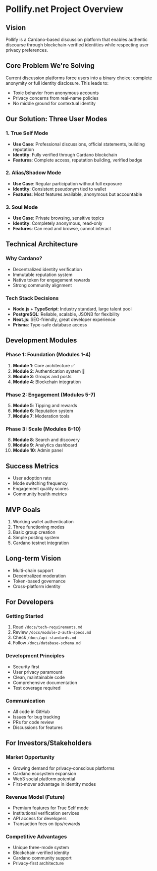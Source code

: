 # Pollify.net Project Overview

## Vision
Pollify is a Cardano-based discussion platform that enables authentic discourse through blockchain-verified identities while respecting user privacy preferences.

## Core Problem We're Solving
Current discussion platforms force users into a binary choice: complete anonymity or full identity disclosure. This leads to:
- Toxic behavior from anonymous accounts
- Privacy concerns from real-name policies
- No middle ground for contextual identity

## Our Solution: Three User Modes

### 1. True Self Mode
- **Use Case**: Professional discussions, official statements, building reputation
- **Identity**: Fully verified through Cardano blockchain
- **Features**: Complete access, reputation building, verified badge

### 2. Alias/Shadow Mode
- **Use Case**: Regular participation without full exposure
- **Identity**: Consistent pseudonym tied to wallet
- **Features**: Most features available, anonymous but accountable

### 3. Soul Mode
- **Use Case**: Private browsing, sensitive topics
- **Identity**: Completely anonymous, read-only
- **Features**: Can read and browse, cannot interact

## Technical Architecture

### Why Cardano?
- Decentralized identity verification
- Immutable reputation system
- Native token for engagement rewards
- Strong community alignment

### Tech Stack Decisions
- **Node.js + TypeScript**: Industry standard, large talent pool
- **PostgreSQL**: Reliable, scalable, JSONB for flexibility
- **Next.js**: SEO-friendly, great developer experience
- **Prisma**: Type-safe database access

## Development Modules

### Phase 1: Foundation (Modules 1-4)
1. **Module 1**: Core architecture ✅
2. **Module 2**: Authentication system 🚧
3. **Module 3**: Groups and posts
4. **Module 4**: Blockchain integration

### Phase 2: Engagement (Modules 5-7)
5. **Module 5**: Tipping and rewards
6. **Module 6**: Reputation system
7. **Module 7**: Moderation tools

### Phase 3: Scale (Modules 8-10)
8. **Module 8**: Search and discovery
9. **Module 9**: Analytics dashboard
10. **Module 10**: Admin panel

## Success Metrics
- User adoption rate
- Mode switching frequency
- Engagement quality scores
- Community health metrics

## MVP Goals
1. Working wallet authentication
2. Three functioning modes
3. Basic group creation
4. Simple posting system
5. Cardano testnet integration

## Long-term Vision
- Multi-chain support
- Decentralized moderation
- Token-based governance
- Cross-platform identity

## For Developers

### Getting Started
1. Read `/docs/tech-requirements.md`
2. Review `/docs/module-2-auth-specs.md`
3. Check `/docs/api-standards.md`
4. Follow `/docs/database-schema.md`

### Development Principles
- Security first
- User privacy paramount
- Clean, maintainable code
- Comprehensive documentation
- Test coverage required

### Communication
- All code in GitHub
- Issues for bug tracking
- PRs for code review
- Discussions for features

## For Investors/Stakeholders

### Market Opportunity
- Growing demand for privacy-conscious platforms
- Cardano ecosystem expansion
- Web3 social platform potential
- First-mover advantage in identity modes

### Revenue Model (Future)
- Premium features for True Self mode
- Institutional verification services
- API access for developers
- Transaction fees on tips/rewards

### Competitive Advantages
- Unique three-mode system
- Blockchain-verified identity
- Cardano community support
- Privacy-first architecture
